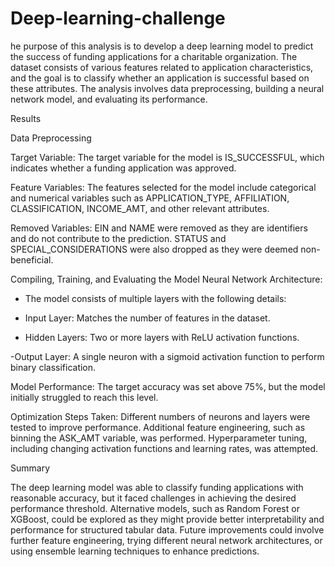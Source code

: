 # Deep-learning-challenge

he purpose of this analysis is to develop a deep learning model to predict the success of funding applications for a charitable organization. The dataset consists of various features related to application characteristics, and the goal is to classify whether an application is successful based on these attributes. The analysis involves data preprocessing, building a neural network model, and evaluating its performance.

Results

Data Preprocessing

Target Variable:
The target variable for the model is IS_SUCCESSFUL, which indicates whether a funding application was approved.

Feature Variables:
The features selected for the model include categorical and numerical variables such as APPLICATION_TYPE, AFFILIATION, CLASSIFICATION, INCOME_AMT, and other relevant attributes.

Removed Variables:
EIN and NAME were removed as they are identifiers and do not contribute to the prediction.
STATUS and SPECIAL_CONSIDERATIONS were also dropped as they were deemed non-beneficial.

Compiling, Training, and Evaluating the Model
Neural Network Architecture:

- The model consists of multiple layers with the following details:

- Input Layer: Matches the number of features in the dataset.

- Hidden Layers: Two or more layers with ReLU activation functions.

-Output Layer: A single neuron with a sigmoid activation function to perform binary classification.

Model Performance:
The target accuracy was set above 75%, but the model initially struggled to reach this level.

Optimization Steps Taken:
Different numbers of neurons and layers were tested to improve performance.
Additional feature engineering, such as binning the ASK_AMT variable, was performed.
Hyperparameter tuning, including changing activation functions and learning rates, was attempted.

Summary

The deep learning model was able to classify funding applications with reasonable accuracy, but it faced challenges in achieving the desired performance threshold.
Alternative models, such as Random Forest or XGBoost, could be explored as they might provide better interpretability and performance for structured tabular data.
Future improvements could involve further feature engineering, trying different neural network architectures, or using ensemble learning techniques to enhance predictions.
